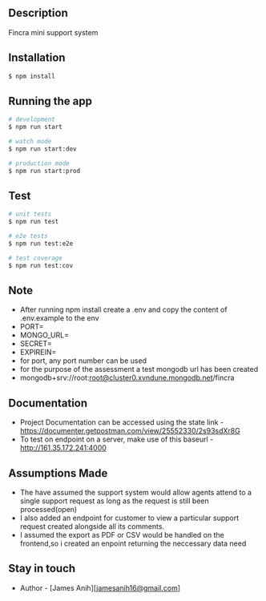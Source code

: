 ## Description

Fincra mini support system

## Installation

```bash
$ npm install
```

## Running the app

```bash
# development
$ npm run start

# watch mode
$ npm run start:dev

# production mode
$ npm run start:prod
```

## Test

```bash
# unit tests
$ npm run test

# e2e tests
$ npm run test:e2e

# test coverage
$ npm run test:cov
```

## Note

- After running npm install create a .env and copy the content of .env.example to the env
- PORT=
- MONGO_URL=
- SECRET=
- EXPIREIN=
- for port, any port number can be used
- for the purpose of the assessment a test mongodb url has been created
- mongodb+srv://root:root@cluster0.xvndune.mongodb.net/fincra

## Documentation

- Project Documentation can be accessed using the state link - https://documenter.getpostman.com/view/25552330/2s93sdXr8G
- To test on endpoint on a server, make use of this baseurl - http://161.35.172.241:4000

## Assumptions Made

- The have assumed the support system would allow agents attend to a single support request as long as the request is still been processed(open)
- I also added an endpoint for customer to view a particular support request created alongside all its comments.
- I assumed the export as PDF or CSV would be handled on the frontend,so i created an enpoint returning the neccessary data need

## Stay in touch

- Author - [James Anih][jamesanih16@gmail.com]
